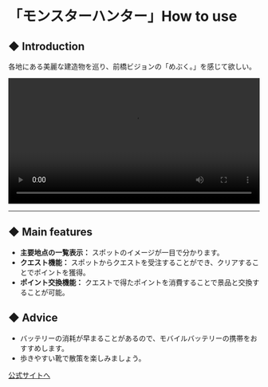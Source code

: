 # 「モンスターハンター」How to use

## ◆ Introduction
各地にある美麗な建造物を巡り、前橋ビジョンの「めぶく。」を感じて欲しい。

<video src="https://firebasestorage.googleapis.com/v0/b/pilgrimage-quest-app.firebasestorage.app/o/%E3%82%81%E3%81%B6%E3%81%8F_%E6%A8%AA%E7%94%BB%E9%9D%A2.mp4?alt=media&token=f9195110-13b9-49da-9057-49705af97c5d" width="100%" controls playsinline autoplay loop></video>

---

## ◆ Main features

* **主要地点の一覧表示：** スポットのイメージが一目で分かります。
* **クエスト機能：** スポットからクエストを受注することができ、クリアすることでポイントを獲得。
* **ポイント交換機能：** クエストで得たポイントを消費することで景品と交換することが可能。

## ◆ Advice
- バッテリーの消耗が早まることがあるので、モバイルバッテリーの携帯をおすすめします。
- 歩きやすい靴で散策を楽しみましょう。

[公式サイトへ](https://example.com/asj-hotel)